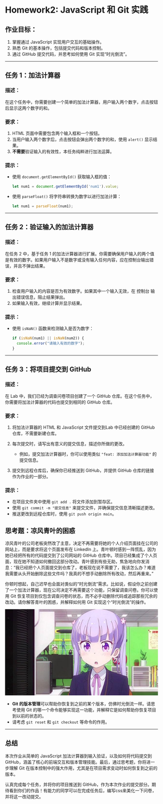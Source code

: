 # Homework2: JavaScript 和 Git 实践

## 作业目标：

1. 掌握通过 JavaScript 实现用户交互的基础操作。
2. 熟悉 Git 的基本操作，包括提交代码和版本控制。
3. 通过 GitHub 提交代码，并思考如何使用 Git 实现“时光倒流”。

---

## 任务 1：加法计算器

### 描述：

在这个任务中，你需要创建一个简单的加法计算器，用户输入两个数字，点击按钮后显示这两个数字的和。

### 要求：

1. HTML 页面中需要包含两个输入框和一个按钮。
2. 当用户输入两个数字后，点击按钮会弹出两个数字的和，使用 `alert()` 显示结果。
3. **不需要**验证输入的有效性，本任务纯粹进行加法运算。

### 提示：

* 使用 `document.getElementById()` 获取输入框的值：

  ```javascript
  let num1 = document.getElementById('num1').value;
  ```
* 使用 `parseFloat()` 将字符串转换为数字以进行加法计算：

  ```javascript
  let num1 = parseFloat(num1);
  ```

---

## 任务 2：验证输入的加法计算器

### 描述：

在任务 2 中，基于任务 1 的加法计算器进行扩展。你需要确保用户输入的两个值是有效的数字。如果用户输入不是数字或没有输入任何内容，应在控制台输出错误，并且不弹出结果。

### 要求：

1. 检查用户输入的内容是否为有效数字。如果其中一个输入无效，在 控制台 输出错误信息，阻止结果弹出。
2. 如果输入有效，继续计算并显示结果。

### 提示：

* 使用 `isNaN()` 函数来检测输入是否为数字：

  ```javascript
  if (isNaN(num1) || isNaN(num2)) {
    console.error("请输入有效的数字");
  }
  ```

---

## 任务 3：将项目提交到 GitHub

### 描述：

在 Lab 中，我们已经为调查问卷项目创建了一个 GitHub 仓库。在这个任务中，你需要将加法计算器的代码也提交到相同的 GitHub 仓库。

### 要求：

1. 将加法计算器的 HTML 和 JavaScript 文件提交到Lab 中已经创建的 GitHub 仓库，不需要新建仓库。
2. 每次提交时，请写出有意义的提交信息，描述你所做的更改。

    * 例如，提交加法计算器时，你可以使用类似 `"feat: 添加加法计算器功能"` 的提交信息。
3. 提交到远程仓库后，确保你已经推送到 GitHub，并提供 GitHub 仓库的链接作为作业的一部分。

### 提示：

* 在项目文件夹中使用 `git add .` 将文件添加到暂存区。
* 使用 `git commit -m "提交信息"` 来提交文件，并确保提交信息清晰描述更改。
* 推送更改到远程仓库时，使用 `git push origin main`。

## 思考题：凉风青叶的困惑

凉风青叶的公司老板突然改了主意，决定不再需要将她的个人介绍页面挂在公司的网站上，而是要求将这个页面发布在 LinkedIn 上。青叶顿时感到一阵慌乱，因为她已经把所有的代码提交到了公司网站的 GitHub 仓库中。项目已经集成了个人页面，现在她不知道如何撤回这部分改动。青叶感到有些无助，焦急地向你发消息：“我已经把个人页面提交到仓库了，老板现在说不需要了，我该怎么办？难道我需要从头开始删除这些文件吗？我真的不想手动删除所有改动，然后再重来。”

你顿时想起，自己迟早也会面对类似的“时光倒流”需求。比如说，假设你之前创建了一个加法计算器，现在公司决定不再需要这个功能，只保留调查问卷。你可以使用 Git 恢复项目到仅包含调查问卷的状态，而不必手动删除代码或追踪那些冗余的改动。请你解答青叶的困惑，并解释如何用 Git 实现这个“时光倒流”的操作。

![image](../assets/AobaAsk.jpg)

* **Git 的版本管理**可以帮助你恢复到之前的某个版本，仿佛时光倒流一样。请思考使用 Git 的哪一个命令能够实现这一功能，并解释它是如何帮助你恢复项目到以前的状态的。
* 请考虑 `git reset` 和 `git checkout` 等命令的作用。

---

## 总结

本次作业从简单的 JavaScript 加法计算器到输入验证，以及如何将代码提交到 GitHub，涵盖了核心的前端交互和版本管理技能。最后，通过思考题，你将进一步理解 Git 在版本控制中的强大作用，尤其是在项目需求变动时如何恢复到之前的版本。

认真完成每个任务，并将你的项目推送到 GitHub，作为本次作业的提交部分。期待看到你们的作品！有能力的同学可以在完成任务后，编写css来美化一下问卷，并将这一改动提交。